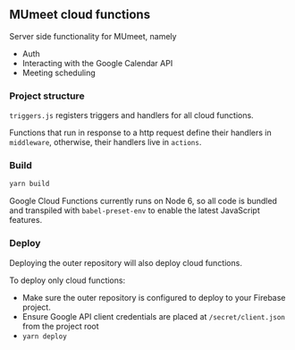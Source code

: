 MUmeet cloud functions
---

Server side functionality for MUmeet, namely
- Auth
- Interacting with the Google Calendar API
- Meeting scheduling

### Project structure
`triggers.js` registers triggers and handlers for all cloud functions.

Functions that run in response to a http request define their handlers in `middleware`, otherwise, their handlers live in `actions`.

### Build

```bash
yarn build
```

Google Cloud Functions currently runs on Node 6, so all code is bundled and transpiled with `babel-preset-env` to enable the latest JavaScript features.

### Deploy

Deploying the outer repository will also deploy cloud functions.

To deploy only cloud functions:
- Make sure the outer repository is configured to deploy to your Firebase project.
- Ensure Google API client credentials are placed at `/secret/client.json` from the project root
- `yarn deploy`
